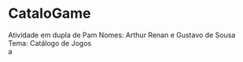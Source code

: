 # CataloGame
Atividade em dupla de Pam
Nomes: Arthur Renan e Gustavo de Sousa
Tema: Catálogo de Jogos\
a
